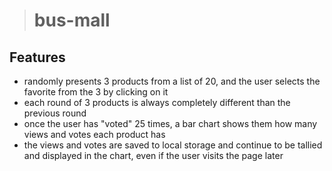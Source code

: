 > # bus-mall

## Features

- randomly presents 3 products from a list of 20, and the user selects the favorite from the 3 by clicking on it
- each round of 3 products is always completely different than the previous round
- once the user has "voted" 25 times, a bar chart shows them how many views and votes each product has
- the views and votes are saved to local storage and continue to be tallied and displayed in the chart, even if the user visits the page later
